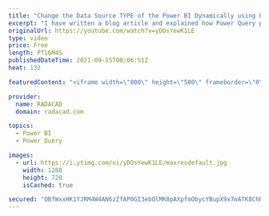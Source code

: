 ```yaml
---
title: "Change the Data Source TYPE of the Power BI Dynamically using Power Query Parameters"
excerpt: "I have written a blog article and explained how Power Query parameters can be used to change the data source in Power BI. Another useful scenario of it is actually to change even the data source itself. For example, you may have two data sources with exactly the same data structure (columns), but different"
originalUrl: https://youtube.com/watch?v=yDOsYewK1LE
type: video
price: Free
length: PT16M4S
publishedDateTime: 2021-09-15T00:06:51Z
heat: 132

featuredContent: "<iframe width=\"800\" height=\"500\" frameborder=\"0\" src=\"https://www.youtube.com/embed/yDOsYewK1LE\" allow=\"accelerometer; autoplay; encrypted-media; gyroscope; picture-in-picture\" allowfullscreen></iframe>"

provider:
  name: RADACAD
  domain: radacad.com

topics:
  - Power BI
  - Power Query

images:
  - url: https://i.ytimg.com/vi/yDOsYewK1LE/maxresdefault.jpg
    width: 1280
    height: 720
    isCached: true

secured: "OBfWxxHK1YJRM4W4AN6zZfAP0GI3ebOlMK8pAXpfmObycYBupX9x7oATK8ChRGibSe2/6DnAeA+qHAprJSdGY55w1x1J51AmnMF7lb9uy32kTuc83Kig5ANbRI9djtfIYYJQXxWj/+LMMddUUlorKOGxtzJzR/+CUf5VdtB2aKh9S1KZU6DyhE/tPpmSmpw+UEdG48x/fPC5H3HUpXDbwtyUI3udlO6NWLotZAFA0I102AYCpGKjKE2cKl83Gcu6C0jnywDfRYG0/uC+2IEOKFKdlvn0xLCaOaCEhgz0TDFyXaa7X5gJ5MHlAfmpdcqkLevCkOvayKa8oPhq9FgTLW7fkm1WYy7Vq6yoe7xjz90r5wbGfuwMzAFCGu0FdW8hb5Ny/fpdR4EnTh2M3jBb2O56cRt2DwLmhQFWDw8LtB0=;dcXwtxF8m5yIIJEwCVnZBw=="
---
```


